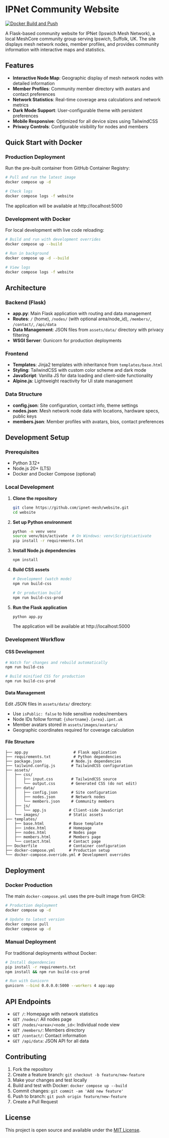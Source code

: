 # IPNet Community Website

[![Docker Build and Push](https://github.com/ipnet-mesh/website/actions/workflows/docker-build.yml/badge.svg)](https://github.com/ipnet-mesh/website/actions/workflows/docker-build.yml)

A Flask-based community website for IPNet (Ipswich Mesh Network), a local MeshCore community group serving Ipswich, Suffolk, UK. The site displays mesh network nodes, member profiles, and provides community information with interactive maps and statistics.

## Features

- **Interactive Node Map**: Geographic display of mesh network nodes with detailed information
- **Member Profiles**: Community member directory with avatars and contact preferences
- **Network Statistics**: Real-time coverage area calculations and network metrics
- **Dark Mode Support**: User-configurable theme with persistent preferences
- **Mobile Responsive**: Optimized for all device sizes using TailwindCSS
- **Privacy Controls**: Configurable visibility for nodes and members

## Quick Start with Docker

### Production Deployment

Run the pre-built container from GitHub Container Registry:

```bash
# Pull and run the latest image
docker compose up -d

# Check logs
docker compose logs -f website
```

The application will be available at http://localhost:5000

### Development with Docker

For local development with live code reloading:

```bash
# Build and run with development overrides
docker compose up --build

# Run in background
docker compose up -d --build

# View logs
docker compose logs -f website
```

## Architecture

### Backend (Flask)
- **app.py**: Main Flask application with routing and data management
- **Routes**: `/` (home), `/nodes/` (with optional area/node_id), `/members/`, `/contact/`, `/api/data`
- **Data Management**: JSON files from `assets/data/` directory with privacy filtering
- **WSGI Server**: Gunicorn for production deployments

### Frontend
- **Templates**: Jinja2 templates with inheritance from `templates/base.html`
- **Styling**: TailwindCSS with custom color scheme and dark mode
- **JavaScript**: Vanilla JS for data loading and client-side functionality
- **Alpine.js**: Lightweight reactivity for UI state management

### Data Structure
- **config.json**: Site configuration, contact info, theme settings
- **nodes.json**: Mesh network node data with locations, hardware specs, public keys
- **members.json**: Member profiles with avatars, bios, contact preferences

## Development Setup

### Prerequisites

- Python 3.12+
- Node.js 20+ (LTS)
- Docker and Docker Compose (optional)

### Local Development

1. **Clone the repository**
   ```bash
   git clone https://github.com/ipnet-mesh/website.git
   cd website
   ```

2. **Set up Python environment**
   ```bash
   python -m venv venv
   source venv/bin/activate  # On Windows: venv\Scripts\activate
   pip install -r requirements.txt
   ```

3. **Install Node.js dependencies**
   ```bash
   npm install
   ```

4. **Build CSS assets**
   ```bash
   # Development (watch mode)
   npm run build-css

   # Or production build
   npm run build-css-prod
   ```

5. **Run the Flask application**
   ```bash
   python app.py
   ```

   The application will be available at http://localhost:5000

### Development Workflow

#### CSS Development
```bash
# Watch for changes and rebuild automatically
npm run build-css

# Build minified CSS for production
npm run build-css-prod
```

#### Data Management

Edit JSON files in `assets/data/` directory:
- Use `isPublic: false` to hide sensitive nodes/members
- Node IDs follow format: `{shortname}.{area}.ipnt.uk`
- Member avatars stored in `assets/images/avatars/`
- Geographic coordinates required for coverage calculation

#### File Structure
```
├── app.py                    # Flask application
├── requirements.txt          # Python dependencies
├── package.json             # Node.js dependencies
├── tailwind.config.js       # TailwindCSS configuration
├── assets/
│   ├── css/
│   │   ├── input.css        # TailwindCSS source
│   │   └── output.css       # Generated CSS (do not edit)
│   ├── data/
│   │   ├── config.json      # Site configuration
│   │   ├── nodes.json       # Network nodes
│   │   └── members.json     # Community members
│   ├── js/
│   │   └── app.js          # Client-side JavaScript
│   └── images/             # Static assets
├── templates/
│   ├── base.html           # Base template
│   ├── index.html          # Homepage
│   ├── nodes.html          # Nodes page
│   ├── members.html        # Members page
│   └── contact.html        # Contact page
├── Dockerfile              # Container configuration
├── docker-compose.yml      # Production setup
└── docker-compose.override.yml # Development overrides
```

## Deployment

### Docker Production

The main `docker-compose.yml` uses the pre-built image from GHCR:

```bash
# Production deployment
docker compose up -d

# Update to latest version
docker compose pull
docker compose up -d
```

### Manual Deployment

For traditional deployments without Docker:

```bash
# Install dependencies
pip install -r requirements.txt
npm install && npm run build-css-prod

# Run with Gunicorn
gunicorn --bind 0.0.0.0:5000 --workers 4 app:app
```

## API Endpoints

- `GET /`: Homepage with network statistics
- `GET /nodes/`: All nodes page
- `GET /nodes/<area>/<node_id>`: Individual node view
- `GET /members/`: Members directory
- `GET /contact/`: Contact information
- `GET /api/data`: JSON API for all data

## Contributing

1. Fork the repository
2. Create a feature branch: `git checkout -b feature/new-feature`
3. Make your changes and test locally
4. Build and test with Docker: `docker compose up --build`
5. Commit changes: `git commit -am 'Add new feature'`
6. Push to branch: `git push origin feature/new-feature`
7. Create a Pull Request

## License

This project is open source and available under the [MIT License](LICENSE).
